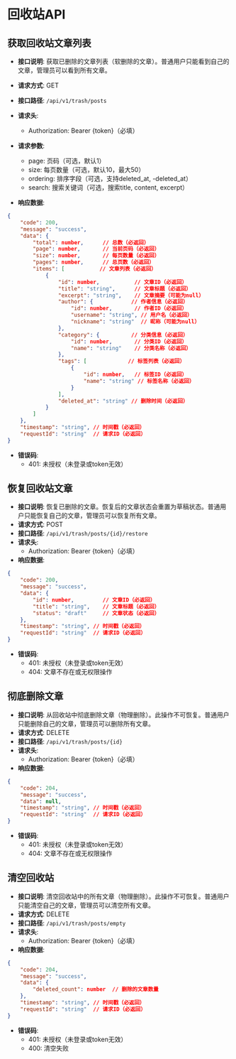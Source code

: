 # 回收站API

## 获取回收站文章列表
- **接口说明**: 获取已删除的文章列表（软删除的文章）。普通用户只能看到自己的文章，管理员可以看到所有文章。
- **请求方式**: GET
- **接口路径**: `/api/v1/trash/posts`
- **请求头**:
  - Authorization: Bearer {token}（必填）
- **请求参数**:
  - page: 页码（可选，默认1）
  - size: 每页数量（可选，默认10，最大50）
  - ordering: 排序字段（可选，支持deleted_at, -deleted_at）
  - search: 搜索关键词（可选，搜索title, content, excerpt）

- **响应数据**:
```json
{
    "code": 200,
    "message": "success",
    "data": {
        "total": number,      // 总数（必返回）
        "page": number,       // 当前页码（必返回）
        "size": number,       // 每页数量（必返回）
        "pages": number,      // 总页数（必返回）
        "items": [           // 文章列表（必返回）
            {
                "id": number,           // 文章ID（必返回）
                "title": "string",      // 文章标题（必返回）
                "excerpt": "string",    // 文章摘要（可能为null）
                "author": {            // 作者信息（必返回）
                    "id": number,       // 作者ID（必返回）
                    "username": "string", // 用户名（必返回）
                    "nickname": "string"  // 昵称（可能为null）
                },
                "category": {          // 分类信息（必返回）
                    "id": number,       // 分类ID（必返回）
                    "name": "string"    // 分类名称（必返回）
                },
                "tags": [             // 标签列表（必返回）
                    {
                        "id": number,   // 标签ID（必返回）
                        "name": "string" // 标签名称（必返回）
                    }
                ],
                "deleted_at": "string" // 删除时间（必返回）
            }
        ]
    },
    "timestamp": "string", // 时间戳（必返回）
    "requestId": "string"  // 请求ID（必返回）
}
```
- **错误码**:
  - 401: 未授权（未登录或token无效）

## 恢复回收站文章
- **接口说明**: 恢复已删除的文章。恢复后的文章状态会重置为草稿状态。普通用户只能恢复自己的文章，管理员可以恢复所有文章。
- **请求方式**: POST
- **接口路径**: `/api/v1/trash/posts/{id}/restore`
- **请求头**:
  - Authorization: Bearer {token}（必填）
- **响应数据**:
```json
{
    "code": 200,
    "message": "success",
    "data": {
        "id": number,         // 文章ID（必返回）
        "title": "string",    // 文章标题（必返回）
        "status": "draft"     // 文章状态（必返回）
    },
    "timestamp": "string", // 时间戳（必返回）
    "requestId": "string"  // 请求ID（必返回）
}
```
- **错误码**:
  - 401: 未授权（未登录或token无效）
  - 404: 文章不存在或无权限操作

## 彻底删除文章
- **接口说明**: 从回收站中彻底删除文章（物理删除）。此操作不可恢复。普通用户只能删除自己的文章，管理员可以删除所有文章。
- **请求方式**: DELETE
- **接口路径**: `/api/v1/trash/posts/{id}`
- **请求头**:
  - Authorization: Bearer {token}（必填）
- **响应数据**:
```json
{
    "code": 204,
    "message": "success",
    "data": null,
    "timestamp": "string", // 时间戳（必返回）
    "requestId": "string"  // 请求ID（必返回）
}
```
- **错误码**:
  - 401: 未授权（未登录或token无效）
  - 404: 文章不存在或无权限操作

## 清空回收站
- **接口说明**: 清空回收站中的所有文章（物理删除）。此操作不可恢复。普通用户只能清空自己的文章，管理员可以清空所有文章。
- **请求方式**: DELETE
- **接口路径**: `/api/v1/trash/posts/empty`
- **请求头**:
  - Authorization: Bearer {token}（必填）
- **响应数据**:
```json
{
    "code": 204,
    "message": "success",
    "data": {
        "deleted_count": number  // 删除的文章数量
    },
    "timestamp": "string", // 时间戳（必返回）
    "requestId": "string"  // 请求ID（必返回）
}
```
- **错误码**:
  - 401: 未授权（未登录或token无效）
  - 400: 清空失败 